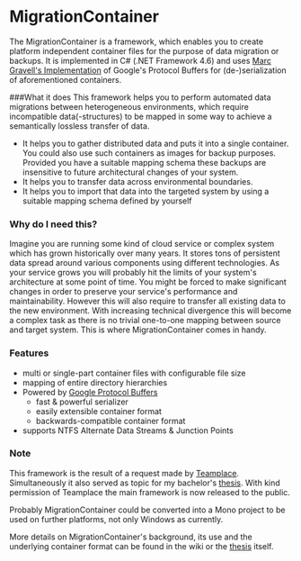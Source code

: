 # MigrationContainer

The MigrationContainer is a framework, which enables you to create platform independent container files for the purpose of data migration or backups. It is implemented in C# (.NET Framework 4.6) and uses [Marc Gravell's Implementation](https://github.com/mgravell/protobuf-net) of Google's Protocol Buffers for (de-)serialization of aforementioned containers.


###What it does
This framework helps you to perform automated data migrations between heterogeneous environments, which require incompatible data(-structures) to be mapped in some way to achieve a semantically lossless transfer of data.

* It helps you to gather distributed data and puts it into a single container. You could also use such containers as images for backup purposes. Provided you have a suitable mapping schema these backups are insensitive to future architectural changes of your system.
* It helps you to transfer data across environmental boundaries.
* It helps you to import that data into the targeted system by using a suitable mapping schema defined by yourself


### Why do I need this?
Imagine you are running some kind of cloud service or complex system which has grown historically over many years. It stores tons of persistent data spread around various components using different technologies.
As your service grows you will probably hit the limits of your system's architecture at some point of time. You might be forced to make significant changes in order to preserve your service's performance and maintainability. However this will also require to transfer all existing data to the new environment. With increasing technical divergence this will become a complex task as there is no trivial one-to-one mapping between source and target system. This is where MigrationContainer comes in handy.


### Features
* multi or single-part container files with configurable file size
* mapping of entire directory hierarchies
* Powered by [Google Protocol Buffers](https://developers.google.com/protocol-buffers/)
	* fast & powerful serializer 
	* easily extensible container format
	* backwards-compatible container format
* supports NTFS Alternate Data Streams & Junction Points


### Note
This framework is the result of a request made by [Teamplace](https://www.teamplace.net/en/). Simultaneously it also served as topic for my bachelor's [thesis](https://drive.google.com/open?id=0B_-vg-Ca4cDReUQ5LTZvWk0zemc). With kind permission of Teamplace the main framework is now released to the public. 

Probably MigrationContainer could be converted into a Mono project to be used on further platforms, not only Windows as currently.

More details on MigrationContainer's background, its use and the underlying container format can be found in the wiki or the [thesis](https://drive.google.com/open?id=0B_-vg-Ca4cDReUQ5LTZvWk0zemc) itself.
